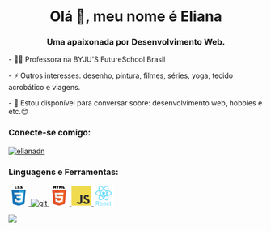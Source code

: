 <div>
  <h1 align="center">Olá 👋, meu nome é Eliana</h1>
  <h3 align="center">Uma apaixonada por Desenvolvimento Web.</h3>
  <p>- 👩‍💻 Professora na BYJU'S FutureSchool Brasil</p>
  <p>- ⚡  Outros interesses: desenho, pintura, filmes, séries, yoga, tecido acrobático e viagens.</p>
  <p>- 💬 Estou disponível para conversar sobre: desenvolvimento web, hobbies e etc.😊</p>
</div>

<div>
    <h3 align="left">Conecte-se comigo:</h3>
    <p align="left">
    <a href="https://linkedin.com/in/elianadn" target="blank">
    <img align="center" src="https://raw.githubusercontent.com/rahuldkjain/github-profile-readme-generator/master/src/images/icons/Social/linked-in-alt.svg" alt="elianadn" height="30" width="40" /></a>
    </p>
</div>

<div>
  <h3 align="left">Linguagens e Ferramentas:</h3>
  <p align="left"> <a href="https://www.w3schools.com/css/" target="_blank" rel="noreferrer"> 
  <img  src="https://raw.githubusercontent.com/devicons/devicon/master/icons/css3/css3-original-wordmark.svg" alt="css3"  width="40" height="40"/> </a> 
  <a href="https://git-scm.com/" target="_blank" rel="noreferrer"> <img src="https://www.vectorlogo.zone/logos/git-scm/git-scm-icon.svg" alt="git" width="40" height="40"/> </a> 
  <a href="https://www.w3.org/html/" target="_blank" rel="noreferrer"> <img src="https://raw.githubusercontent.com/devicons/devicon/master/icons/html5/html5-original-wordmark.svg" alt="html5" width="40" height="40"/> </a> 
  <a href="https://developer.mozilla.org/en-US/docs/Web/JavaScript" target="_blank" rel="noreferrer"> <img src="https://raw.githubusercontent.com/devicons/devicon/master/icons/javascript/javascript-original.svg" alt="javascript" width="40" height="40"/> </a> <a href="https://reactjs.org/" target="_blank" rel="noreferrer"> 
  <img src="https://raw.githubusercontent.com/devicons/devicon/master/icons/react/react-original-wordmark.svg" alt="react" width="40" height="40"/> </a> </p>
</div>

<div>
  <a href="https://github.com/eliananunes/eliananunes">
  <img height="150" src="https://github-readme-stats.vercel.app/api?username=eliananunes&show_icons=true&theme=omni&include_all_commits=true&count_private=true"/>
</div>
